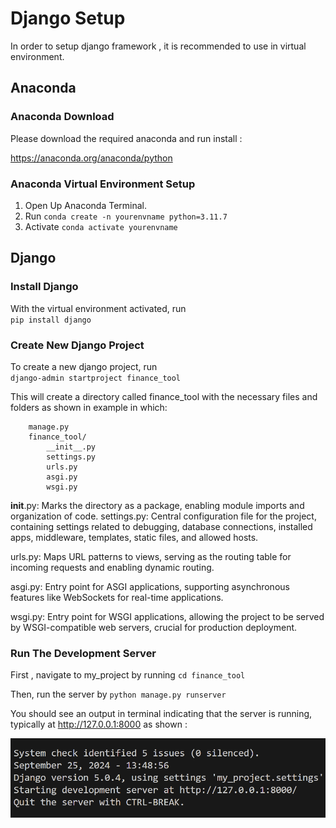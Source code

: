 # Django Setup 

In order to setup django framework , it is recommended to use in virtual environment.

## Anaconda 

### Anaconda Download
Please download the required anaconda and run install :   

https://anaconda.org/anaconda/python 

### Anaconda Virtual Environment Setup 

1) Open Up Anaconda Terminal. 
2) Run ```conda create -n yourenvname python=3.11.7```
3) Activate ```conda activate yourenvname```

## Django

### Install Django 

With the virtual environment activated, run  
```pip install django```

### Create New Django Project 

To create a new django project, run  
```django-admin startproject finance_tool```  

This will create a directory called finance_tool with the necessary files and folders as shown in example in which: 

```finance_tool/
    manage.py
    finance_tool/
        __init__.py
        settings.py
        urls.py
        asgi.py
        wsgi.py
```  

__init__.py: Marks the directory as a package, enabling module imports and organization of code.
settings.py: Central configuration file for the project, containing settings related to debugging, database connections, installed apps, middleware, templates, static files, and allowed hosts.  

urls.py: Maps URL patterns to views, serving as the routing table for incoming requests and enabling dynamic routing.  

asgi.py: Entry point for ASGI applications, supporting asynchronous features like WebSockets for real-time applications.  

wsgi.py: Entry point for WSGI applications, allowing the project to be served by WSGI-compatible web servers, crucial for production deployment.

### Run The Development Server

First , navigate to my_project by running ```cd finance_tool``` 

Then, run the server by ```python manage.py runserver``` 

You should see an output in terminal indicating that the server is running, typically at http://127.0.0.1:8000 as shown : 

![Server Running](images/djangoServerRunning.png)



